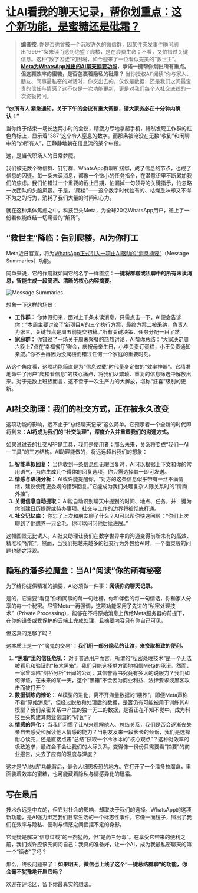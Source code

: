 # [让AI看我的聊天记录，帮你划重点：这个新功能，是蜜糖还是砒霜？](20250626-meta-is-adding-ai-powered-summaries-to-whatsapp.mp3)

> **编者按**: 你是否也曾被一个沉寂许久的微信群，因某件突发事件瞬间刷出“999+”条未读而感到绝望？爬楼，是在浪费生命；不看，又怕错过关键信息。这种“数字囚徒”的困境，如今迎来了一位看似完美的“救世主”。**[Meta为WhatsApp推出的AI聊天摘要功能](https://techcrunch.com/2025/06/25/meta-is-adding-ai-powered-summaries-to-whatsapp/)，承诺一键帮你划出所有重点。但这颗效率的蜜糖，是否包裹着隐私的砒霜？** 当你授权AI“阅读”你与家人、朋友、同事最私密的对话时，你交出去的，仅仅是数据，还是我们之间最宝贵的信任与情感？这不仅是一次功能更新，更是对我们每个人社交底线的一次终极拷问。

**“@所有人 紧急通知，关于下午的会议有重大调整，请大家务必在十分钟内确认！”**

当你终于结束一场长达两小时的会议，精疲力尽地拿起手机，赫然发现工作群的红色角标上，显示着“387”这个令人窒息的数字。而那条被淹没在无数“收到”和闲聊中的“@所有人”，正静静地躺在信息流的某个中段。

这，是当代职场人的日常梦魇。

我们被无数个微信群、钉钉群、WhatsApp群聊所捆绑，成了信息的节点，也成了信息的囚徒。每一条未读消息，都像一个微小的任务指令，在潜意识里不断累加我们的焦虑。我们怕错过一个重要的截止日期，怕漏掉一句领导的关键指示，怕忽略一次团队的头脑风暴。于是，“爬楼”——这个数字时代独有的、枯燥乏味却又不得不为之的行为，消耗了我们大量的时间和心力。

就在这种集体焦虑之中，科技巨头Meta，为全球20亿WhatsApp用户，递上了一份看似能终结一切痛苦的“解药”。

## “救世主”降临：告别爬楼，AI为你打工

Meta近日官宣，将为[WhatsApp正式引入一项由AI驱动的“消息摘要”](https://techcrunch.com/2025/06/25/meta-is-adding-ai-powered-summaries-to-whatsapp/)（Message Summaries）功能。

简单来说，它的作用就如同它的名字一样直接：**一键将群聊或私聊中的所有未读消息，智能生成一段简洁、清晰的核心内容摘要。**

![Message Summaries](https://techcrunch.com/wp-content/uploads/2025/06/493931276_2156103918222996_2302475784316621764_n.gif?w=680)

想象一下这样的场景：
*   **工作群：** 你休假归来，面对上千条未读消息，只需点击一下，AI便会告诉你：“本周主要讨论了‘新项目A’的三个执行方案，最终方案二被采纳，负责人为张三，关键节点是周五前提交初稿。”所有关键决策、任务分配一目了然。
*   **家庭群：** 你错过了一场关于周末聚餐的热烈讨论，AI帮你总结：“大家决定周六晚上7点在‘幸福餐厅’聚会，庆祝母亲生日，小李负责订蛋糕，小王负责通知亲戚。”你不会再因为没爬楼而错过任何一个家庭的重要时刻。

从这个角度看，这项功能简直是为“信息过载”时代量身定做的“效率神器”。它精准地命中了用户“爬楼看信息”的核心痛点，将我们从繁琐、重复的信息筛选中解放出来。对于无数上班族而言，这不啻于一次生产力的大解放，堪称“狂喜”级别的更新。

## AI社交助理：我们的社交方式，正在被永久改变

这项功能的影响，远不止于“总结聊天记录”这么简单。它预示着一个全新的时代即将到来：**AI将成为我们的“社交助理”，深度介入并重塑我们的沟通方式。**

如果说过去的社交APP是工具，我们是使用者；那么未来，关系将变成“我们—AI—工具”的三方结构。AI助理能做的，将远远超出我们的想象：

1.  **智能草拟回复：** 当你收到一条信息但无暇回复时，AI可以根据上下文和你的常用语气，为你生成几个得体的回复选项，你只需选择其一即可发送。
2.  **情感与语境分析：** AI或许能提醒你，“对方的这条信息似乎带有一丝不满情绪，建议使用更委婉的措辞回复。”它能成为我们处理复杂人际关系时的“情商外挂”。
3.  **关键信息自动提取：** AI能自动识别聊天中提到的时间、地点、任务，并一键为你创建日历提醒或待办事项。社交与工作的边界将被彻底打通。
4.  **社交记忆库：** 你忘了上次和朋友聊了什么？AI可以帮你快速回顾：“你们上次聊到了他想养一只金毛，你可以问问他后续进展。”

这幅图景无比诱人。AI社交助理让我们在数字世界中的沟通变得前所未有的高效、精准和“智能”。然而，当我们把越来越多的社交行为外包给AI时，一个幽灵般的问题也随之浮现。

## 隐私的潘多拉魔盒：当AI“阅读”你的所有秘密

为了给你提供精准的摘要，AI必须做一件事：**阅读你的聊天记录。**

是的，它需要“看见”你和同事的每一句吐槽，你和伴侣的每一句情话，你和家人分享的每一个秘密。尽管Meta一再强调，这项功能采用了先进的“私密处理技术”（Private Processing），能够在不将原始消息上传给Meta服务器的前提下，在你的设备或受保护的云端上完成处理，且摘要内容只有你自己可见。

但这真的足够了吗？

这本质上是一个“魔鬼的交易”：**我们用一部分隐私的让渡，来换取极致的便利。**

1.  **“黑箱”里的信任危机：** 对于普通用户而言，所谓的“私密处理技术”是一个无法被看见和验证的“技术黑箱”。我们只能选择单方面地相信Meta的承诺。然而，一家曾深陷“剑桥分析”丑闻的公司，其信誉背书究竟有多大的说服力？我们如何保证，在未来的某一天，这个“黑箱”不会因为商业利益、法律要求或黑客攻击而被打开？
2.  **数据训练的悖论：** AI模型的进化，离不开海量数据的“喂养”。即便Meta声称不看“原始消息”，但经过脱敏和处理后的数据，是否仍有可能被用于训练其AI模型？我们亲密关系中产生的独一无二的数据，是否正在不知不觉中，成为科技巨头构建其商业帝国的“砖瓦”？
3.  **情感的异化：** 当我们习惯了让AI来理解他人、总结关系，我们是否会逐渐丧失亲自去感受和解读他人情感的能力？当朋友发来一段长长的倾诉，我们是选择耐心读完，还是直接点击“总结”获取一个冷冰冰的“核心观点”？这种对效率的极致追求，最终会不会让我们的人际关系，变得像一份份只需要看“摘要”的商业报告，失去了应有的温度与深度？

这才是“AI总结”功能背后，最令人细思极恐的地方。它打开了一个潘多拉魔盒，里面装着效率的蜜糖，也可能藏着隐私与情感异化的砒霜。

## 写在最后

技术永远是中立的，但它对社会的影响，却取决于我们的选择。WhatsApp的这项新功能，是AI强力绑定我们日常生活的一个标志性事件。它像一面镜子，照出了我们在效率与隐私、便利与情感之间摇摆不定的身影。

它无疑是解决“信息过载”的一剂猛药，但“是药三分毒”。在享受它带来的便利之前，我们或许应该先问问自己：我真的准备好，让一个AI，成为我最私密聊天的第一个“读者”了吗？

那么，终极问题来了：**如果明天，微信也上线了这个“一键总结群聊”的功能，你会毫不犹豫地开启它吗？**

欢迎在评论区，留下你最真实的想法。